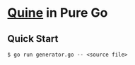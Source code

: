 # [Quine](https://en.wikipedia.org/wiki/Quine_(computing)) in Pure Go 

## Quick Start

```console
$ go run generator.go -- <source file>
```

